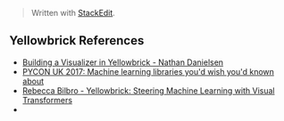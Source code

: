 > Written with [StackEdit](https://stackedit.io/).

## Yellowbrick References

- [Building a Visualizer in Yellowbrick - Nathan Danielsen](https://www.youtube.com/watch?v=nR3qyZEJQbY)
- [PYCON UK 2017: Machine learning libraries you'd wish you'd known about](https://www.youtube.com/watch?v=nDF7_8FOhpI)
- [Rebecca Bilbro - Yellowbrick: Steering Machine Learning with Visual Transformers](https://www.youtube.com/watch?v=2ZKng7pCB5k)
- 

<!--stackedit_data:
eyJoaXN0b3J5IjpbMjEwMzUzNTM0Ml19
-->